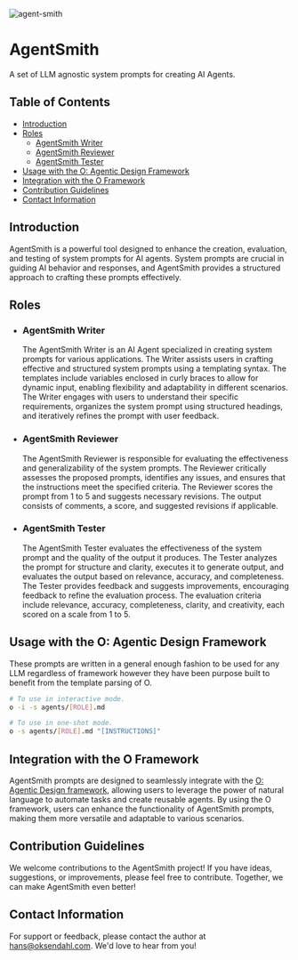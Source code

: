 ![agent-smith](https://github.com/user-attachments/assets/3bf65653-65f6-4544-9182-24ff473d0395)

# AgentSmith

A set of LLM agnostic system prompts for creating AI Agents.

## Table of Contents

- [Introduction](#introduction)
- [Roles](#roles)
   - [AgentSmith Writer](#agentsmith-writer)
   - [AgentSmith Reviewer](#agentsmith-reviewer)
   - [AgentSmith Tester](#agentsmith-tester)
- [Usage with the O: Agentic Design Framework](#usage-with-the-o-agentic-design-framework)
- [Integration with the O Framework](#integration-with-the-o-framework)
- [Contribution Guidelines](#contribution-guidelines)
- [Contact Information](#contact-information)

## Introduction

AgentSmith is a powerful tool designed to enhance the creation, evaluation, and testing of system prompts for AI agents. System prompts are crucial in guiding AI behavior and responses, and AgentSmith provides a structured approach to crafting these prompts effectively.

## Roles

- ### AgentSmith Writer
  
  The AgentSmith Writer is an AI Agent specialized in creating system prompts for various applications. The Writer assists users in crafting effective and structured system prompts using a templating syntax. The templates include variables enclosed in curly braces to allow for dynamic input, enabling flexibility and adaptability in different scenarios. The Writer engages with users to understand their specific requirements, organizes the system prompt using structured headings, and iteratively refines the prompt with user feedback.

- ### AgentSmith Reviewer

  The AgentSmith Reviewer is responsible for evaluating the effectiveness and generalizability of the system prompts. The Reviewer critically assesses the proposed prompts, identifies any issues, and ensures that the instructions meet the specified criteria. The Reviewer scores the prompt from 1 to 5 and suggests necessary revisions. The output consists of comments, a score, and suggested revisions if applicable.

- ### AgentSmith Tester

  The AgentSmith Tester evaluates the effectiveness of the system prompt and the quality of the output it produces. The Tester analyzes the prompt for structure and clarity, executes it to generate output, and evaluates the output based on relevance, accuracy, and completeness. The Tester provides feedback and suggests improvements, encouraging feedback to refine the evaluation process. The evaluation criteria include relevance, accuracy, completeness, clarity, and creativity, each scored on a scale from 1 to 5.

## Usage with the O: Agentic Design Framework

These prompts are written in a general enough fashion to be used for any LLM regardless of framework however they have been purpose built to benefit from the template parsing of O.

```bash
# To use in interactive mode.
o -i -s agents/[ROLE].md

# To use in one-shot mode.
o -s agents/[ROLE].md "[INSTRUCTIONS]"
```

## Integration with the O Framework

AgentSmith prompts are designed to seamlessly integrate with the [O: Agentic Design framework](https://github.com/rev-dot-now/o), allowing users to leverage the power of natural language to automate tasks and create reusable agents. By using the O framework, users can enhance the functionality of AgentSmith prompts, making them more versatile and adaptable to various scenarios.

## Contribution Guidelines

We welcome contributions to the AgentSmith project! If you have ideas, suggestions, or improvements, please feel free to contribute. Together, we can make AgentSmith even better!

## Contact Information

For support or feedback, please contact the author at <a href="mailto:hans@oksendahl.com">hans@oksendahl.com</a>. We'd love to hear from you!
